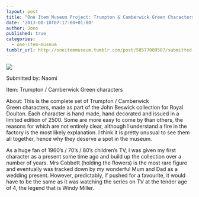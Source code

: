 ```yaml
---
layout: post
title: "One Item Museum Project: Trumpton & Camberwick Green Characters"
date: '2013-08-18T07:17:00+01:00'
author: Jono
published: true
categories:
  - one-item-museum
tumblr_url: http://oneitemmuseum.tumblr.com/post/58577089507/submitted-by-naomi-item-trumpton-camberwick
---
```

<img src="http://ellis.scot/uploads/2013/08/trumpton.jpg" />

Submitted by: Naomi

Item: Trumpton / Camberwick Green characters

About: This is the complete set of Trumpton / Camberwick Green characters, made as part of the John Beswick collection for Royal Doulton. Each character is hand made, hand decorated and issued in a limited edition of 2500. Some are more easy to come by than others, the reasons for which are not entirely clear, although I understand a fire in the factory is the most likely explanation. I think it is pretty unusual to see them all together, hence why they deserve a spot in the museum.

As a huge fan of 1960’s / 70’s / 80’s children’s TV, I was given my first character as a present some time ago and build up the collection over a number of years. Mrs Cobbett (holding the flowers) is the most rare figure and eventually was tracked down by my wonderful Mum and Dad as a wedding present. However, predictably, if pushed for a favourite, it would have to be the same as it was watching the series on TV at the tender age of 4, the legend that is Windy Miller.
